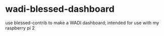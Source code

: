 # wadi-blessed-dashboard
use blessed-contrib to make a WADI dashboard; intended for use with my raspberry pi 2

